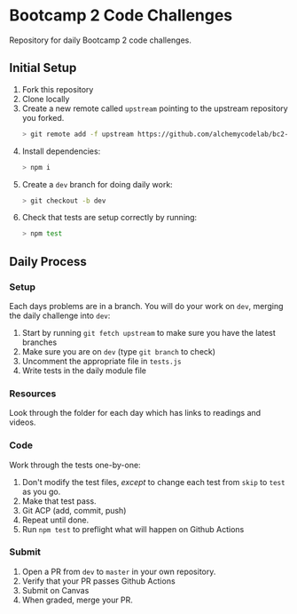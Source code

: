 # Bootcamp 2 Code Challenges

Repository for daily Bootcamp 2 code challenges.

## Initial Setup

1. Fork this repository
1. Clone locally
1. Create a new remote called `upstream` pointing to the upstream repository you forked. 
    ```sh
    > git remote add -f upstream https://github.com/alchemycodelab/bc2-code-challenges.git
    ```
1. Install dependencies:
    ```sh
    > npm i
    ```
1. Create a `dev` branch for doing daily work:
    ```sh
    > git checkout -b dev
    ```
1. Check that tests are setup correctly by running:
    ```sh
    > npm test
    ```

## Daily Process

### Setup

Each days problems are in a branch. You will do your work on `dev`, merging 
the daily challenge into `dev`:

1. Start by running `git fetch upstream` to make sure you have the latest branches
1. Make sure you are on `dev` (type `git branch` to check)
1. Uncomment the appropriate file in `tests.js`
1. Write tests in the daily module file

### Resources

Look through the folder for each day which has links to readings and videos.

### Code

Work through the tests one-by-one:

1. Don't modify the test files, _except_ to change each test from `skip` to `test` as you go.
1. Make that test pass.
1. Git ACP (add, commit, push)
1. Repeat until done.
1. Run `npm test` to preflight what will happen on Github Actions

### Submit

1. Open a PR from `dev` to `master` in your own repository.
1. Verify that your PR passes Github Actions
1. Submit on Canvas
1. When graded, merge your PR.


